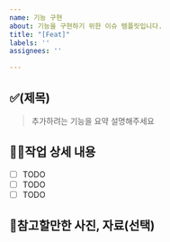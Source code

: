 ```yaml
---
name: 기능 구현
about: 기능을 구현하기 위한 이슈 템플릿입니다.
title: "[Feat]"
labels: ''
assignees: ''

---
```


## ✅(제목)

> 추가하려는 기능을 요약 설명해주세요

## 👷‍♂작업 상세 내용

- [ ] TODO
- [ ] TODO
- [ ] TODO

## 📸참고할만한 사진, 자료(선택)
